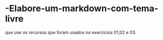 # -Elabore-um-markdown-com-tema-livre
que use os recursos que foram usados no exercícios 01,02 e 03.
